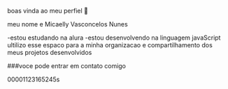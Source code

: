 boas vinda ao meu perfiel 🩷

meu nome e Micaelly Vasconcelos Nunes

-estou estudando na alura
-estou desenvolvendo na linguagem javaScript
ultilizo esse espaco para a minha organizacao e compartilhamento dos meus projetos desenvolvidos 

###voce pode entrar em contato comigo

00001123165245s
